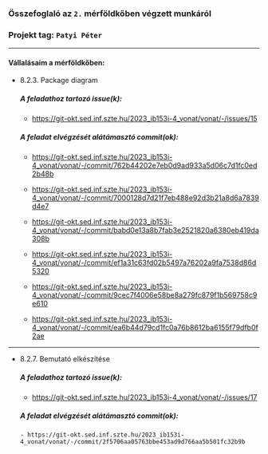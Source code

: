 ### Összefoglaló az `2.` mérföldkőben végzett munkáról

### Projekt tag: `Patyi Péter`

___

#### Vállalásaim a mérföldkőben: 

 - 8.2.3. Package diagram

    ##### A feladathoz tartozó issue(k):

     - https://git-okt.sed.inf.szte.hu/2023_ib153i-4_vonat/vonat/-/issues/15

    ##### A feladat elvégzését alátámasztó commit(ok):

     - https://git-okt.sed.inf.szte.hu/2023_ib153i-4_vonat/vonat/-/commit/762b44202e7eb0d9ad933a5d06c7d1fc0ed2b48b

     - https://git-okt.sed.inf.szte.hu/2023_ib153i-4_vonat/vonat/-/commit/7000128d7d21f7eb488e92d3b21a8d6a7839d4e7

     - https://git-okt.sed.inf.szte.hu/2023_ib153i-4_vonat/vonat/-/commit/babd0e13a8b7fab3e2521820a6380eb419da308b

     - https://git-okt.sed.inf.szte.hu/2023_ib153i-4_vonat/vonat/-/commit/ef1a31c63fd02b5497a76202a9fa7538d86d5320

     - https://git-okt.sed.inf.szte.hu/2023_ib153i-4_vonat/vonat/-/commit/9cec7f4006e58be8a279fc879f1b569758c9e610

     - https://git-okt.sed.inf.szte.hu/2023_ib153i-4_vonat/vonat/-/commit/ea6b44d79cd1fc0a76b8612ba6155f79dfb0f2ae

___

 - 8.2.7. Bemutató elkészítése

     ##### A feladathoz tartozó issue(k):

      - https://git-okt.sed.inf.szte.hu/2023_ib153i-4_vonat/vonat/-/issues/17


     ##### A feladat elvégzését alátámasztó commit(ok): 

       - https://git-okt.sed.inf.szte.hu/2023_ib153i-4_vonat/vonat/-/commit/2f5706aa05763bbe453ad9d766aa5b501fc32b9b
